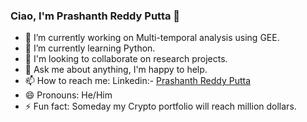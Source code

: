 ### Ciao, I'm Prashanth Reddy Putta 👋

- 🔭 I’m currently working on Multi-temporal analysis using GEE.
- 🌱 I’m currently learning Python.
- 👯 I'm looking to collaborate on research projects.
- 💬 Ask me about anything, I'm happy to help.
- 📫 How to reach me: Linkedin:- [Prashanth Reddy Putta](https://www.linkedin.com/in/prashanth-reddy-putta-612215176/)
- 😄 Pronouns: He/Him
- ⚡ Fun fact: Someday my Crypto portfolio will reach million dollars.
